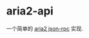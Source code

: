 # aria2-api

一个简单的 [aria2 json-rpc](https://aria2.github.io/manual/en/html/aria2c.html#rpc-interface) 实现.
